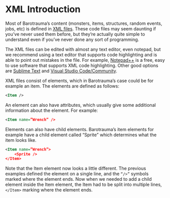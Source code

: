 # XML Introduction

Most of Barotrauma’s content (monsters, items, structures, random events, jobs, etc) is defined in [XML files](https://en.wikipedia.org/wiki/XML). These code files may seem daunting if you’ve never used them before, but they’re actually quite simple to understand even if you’ve never done any sort of programming.

The XML files can be edited with almost any text editor, even notepad, but we recommend using a text editor that supports code highlighting and is able to point out mistakes in the file. For example, [Notepad++](https://notepad-plus-plus.org) is a free, easy to use software that supports XML code highlighting. Other good options are [Sublime Text](https://www.sublimetext.com) and [Visual Studio Code/Community](https://visualstudio.microsoft.com).

XML files consist of elements, which in Barotrauma’s case could be for example an item. The elements are defined as follows:

```xml
<Item />
```

An element can also have attributes, which usually give some additional information about the element. For example:

```xml
<Item name=”Wrench” />
```

Elements can also have child elements. Barotrauma’s item elements for example have a child element called “Sprite” which determines what the item looks like. 

```xml
<Item name=”Wrench”>
	<Sprite />
</Item>
```

Note that the Item element now looks a little different. The previous examples defined the element on a single line, and the `“/>”` symbols marked where the element ends. Now when we needed to add a child element inside the Item element, the Item had to be split into multiple lines, `</Item>` marking where the element ends.
